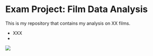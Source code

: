 # Exam Project: Film Data Analysis

This is my repository that contains my analysis on XX films.

- XXX
- 

<img src="test.png">

